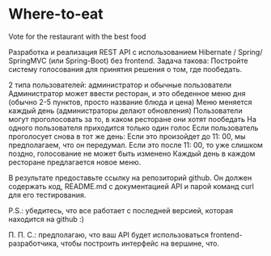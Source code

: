 # Where-to-eat
Vote for the restaurant with the best food

Разработка и реализация REST API с использованием
Hibernate / Spring/ SpringMVC (или Spring-Boot) без frontend.
Задача такова:
Постройте систему голосования для принятия решения о том, где пообедать.

2 типа пользователей: администратор и обычные пользователи
Администратор может ввести ресторан, и это обеденное меню дня (обычно 2-5 пунктов, просто название блюда и цена)
Меню меняется каждый день (администраторы делают обновления)
Пользователи могут проголосовать за то, в каком ресторане они хотят пообедать
На одного пользователя приходится только один голос
Если пользователь проголосует снова в тот же день:
Если это произойдет до 11: 00, мы предполагаем, что он передумал.
Если это после 11: 00, то уже слишком поздно, голосование не может быть изменено
Каждый день в каждом ресторане предлагается новое меню.

В результате предоставьте ссылку на репозиторий github. Он должен содержать код, README.md с документацией API и парой команд curl для его тестирования.

P.S.: убедитесь, что все работает с последней версией, которая находится на github :)

П. П. С.: предполагаю, что ваш API будет использоваться frontend-разработчика, чтобы построить интерфейс на вершине, что.
